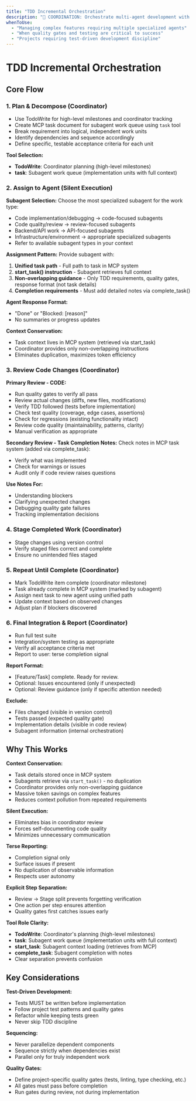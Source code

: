 ```yaml
---
title: "TDD Incremental Orchestration"
description: "🎯 COORDINATION: Orchestrate multi-agent development with TDD, quality gates, and staged integration"
whenToUse:
  - "Managing complex features requiring multiple specialized agents"
  - "When quality gates and testing are critical to success"
  - "Projects requiring test-driven development discipline"
---
```


# TDD Incremental Orchestration

## Core Flow

### 1. Plan & Decompose (Coordinator)
- Use TodoWrite for high-level milestones and coordinator tracking
- Create MCP task document for subagent work queue using `task` tool
- Break requirement into logical, independent work units
- Identify dependencies and sequence accordingly
- Define specific, testable acceptance criteria for each unit

**Tool Selection:**
- **TodoWrite**: Coordinator planning (high-level milestones)
- **task**: Subagent work queue (implementation units with full context)

### 2. Assign to Agent (Silent Execution)

**Subagent Selection:**
Choose the most specialized subagent for the work type:
- Code implementation/debugging → code-focused subagents
- Code quality/review → review-focused subagents
- Backend/API work → API-focused subagents
- Infrastructure/environment → appropriate specialized subagents
- Refer to available subagent types in your context

**Assignment Pattern:**
Provide subagent with:
1. **Unified task path** - Full path to task in MCP system
2. **start_task() instruction** - Subagent retrieves full context
3. **Non-overlapping guidance** - Only TDD requirements, quality gates, response format (not task details)
4. **Completion requirements** - Must add detailed notes via complete_task()

**Agent Response Format:**
- "Done" or "Blocked: [reason]"
- No summaries or progress updates

**Context Conservation:**
- Task context lives in MCP system (retrieved via start_task)
- Coordinator provides only non-overlapping instructions
- Eliminates duplication, maximizes token efficiency

### 3. Review Code Changes (Coordinator)

**Primary Review - CODE:**
- Run quality gates to verify all pass
- Review actual changes (diffs, new files, modifications)
- Verify TDD followed (tests before implementation)
- Check test quality (coverage, edge cases, assertions)
- Check for regressions (existing functionality intact)
- Review code quality (maintainability, patterns, clarity)
- Manual verification as appropriate

**Secondary Review - Task Completion Notes:**
Check notes in MCP task system (added via complete_task):
- Verify what was implemented
- Check for warnings or issues
- Audit only if code review raises questions

**Use Notes For:**
- Understanding blockers
- Clarifying unexpected changes
- Debugging quality gate failures
- Tracking implementation decisions

### 4. Stage Completed Work (Coordinator)
- Stage changes using version control
- Verify staged files correct and complete
- Ensure no unintended files staged

### 5. Repeat Until Complete (Coordinator)
- Mark TodoWrite item complete (coordinator milestone)
- Task already complete in MCP system (marked by subagent)
- Assign next task to new agent using unified path
- Update context based on observed changes
- Adjust plan if blockers discovered

### 6. Final Integration & Report (Coordinator)
- Run full test suite
- Integration/system testing as appropriate
- Verify all acceptance criteria met
- Report to user: terse completion signal

**Report Format:**
- [Feature/Task] complete. Ready for review.
- Optional: Issues encountered (only if unexpected)
- Optional: Review guidance (only if specific attention needed)

**Exclude:**
- Files changed (visible in version control)
- Tests passed (expected quality gate)
- Implementation details (visible in code review)
- Subagent information (internal orchestration)

## Why This Works

**Context Conservation:**
- Task details stored once in MCP system
- Subagents retrieve via `start_task()` - no duplication
- Coordinator provides only non-overlapping guidance
- Massive token savings on complex features
- Reduces context pollution from repeated requirements

**Silent Execution:**
- Eliminates bias in coordinator review
- Forces self-documenting code quality
- Minimizes unnecessary communication

**Terse Reporting:**
- Completion signal only
- Surface issues if present
- No duplication of observable information
- Respects user autonomy

**Explicit Step Separation:**
- Review → Stage split prevents forgetting verification
- One action per step ensures attention
- Quality gates first catches issues early

**Tool Role Clarity:**
- **TodoWrite**: Coordinator's planning (high-level milestones)
- **task**: Subagent work queue (implementation units with full context)
- **start_task**: Subagent context loading (retrieves from MCP)
- **complete_task**: Subagent completion with notes
- Clear separation prevents confusion

## Key Considerations

**Test-Driven Development:**
- Tests MUST be written before implementation
- Follow project test patterns and quality gates
- Refactor while keeping tests green
- Never skip TDD discipline

**Sequencing:**
- Never parallelize dependent components
- Sequence strictly when dependencies exist
- Parallel only for truly independent work

**Quality Gates:**
- Define project-specific quality gates (tests, linting, type checking, etc.)
- All gates must pass before completion
- Run gates during review, not during implementation
